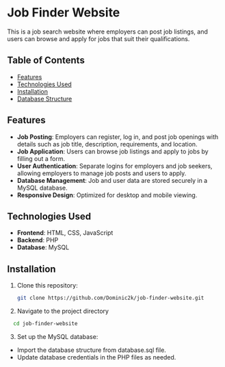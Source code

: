 # Job Finder Website

This is a job search website where employers can post job listings, and users can browse and apply for jobs that suit their qualifications.

## Table of Contents
- [Features](#features)
- [Technologies Used](#technologies-used)
- [Installation](#installation)
- [Database Structure](#database-structure)

## Features
- **Job Posting**: Employers can register, log in, and post job openings with details such as job title, description, requirements, and location.
- **Job Application**: Users can browse job listings and apply to jobs by filling out a form.
- **User Authentication**: Separate logins for employers and job seekers, allowing employers to manage job posts and users to apply.
- **Database Management**: Job and user data are stored securely in a MySQL database.
- **Responsive Design**: Optimized for desktop and mobile viewing.

## Technologies Used
- **Frontend**: HTML, CSS, JavaScript
- **Backend**: PHP
- **Database**: MySQL

## Installation
1. Clone this repository:
   ```bash
   git clone https://github.com/Dominic2k/job-finder-website.git

2. Navigate to the project directory
  ```bash
    cd job-finder-website
  ```

3. Set up the MySQL database:
  - Import the database structure from database.sql file.
  - Update database credentials in the PHP files as needed.


